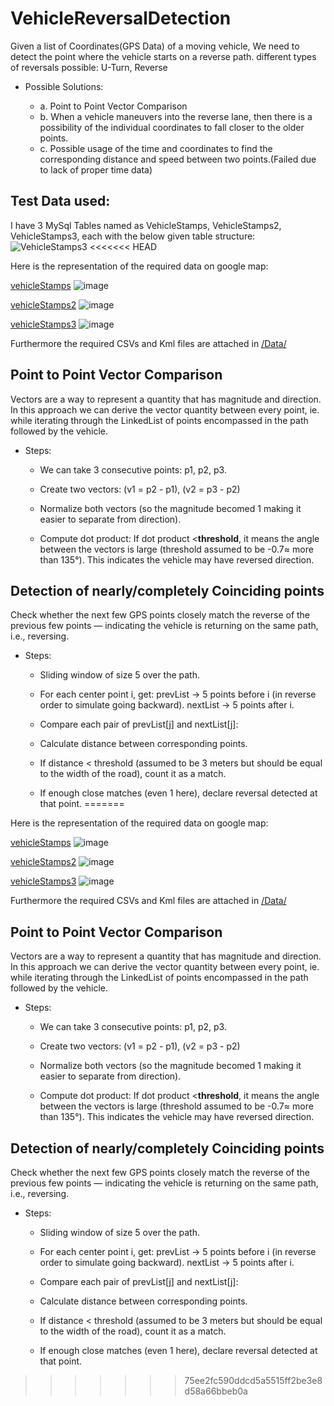 # VehicleReversalDetection
Given a list of Coordinates(GPS Data) of a moving vehicle, We need to detect  the point where the vehicle starts on a reverse path.
different types of reversals possible: U-Turn, Reverse

* Possible Solutions: 

	* a. Point to Point Vector Comparison
	* b. When a vehicle maneuvers into the reverse lane, then there is a possibility of the individual coordinates to fall closer to the older points.
	* c. Possible usage of the time and coordinates to find the corresponding distance and speed between two points.(Failed due to lack of proper time data)

## Test Data used:
I have 3 MySql Tables named as VehicleStamps, VehicleStamps2, VehicleStamps3, each with the below given table structure:
![VehicleStamps3](https://github.com/user-attachments/assets/61521489-c8ec-443f-8fea-ccdb821e2219)
<<<<<<< HEAD

Here is the representation of the required data on google map: 

[vehicleStamps](https://www.google.com/maps/d/u/0/edit?mid=12mG_vCcJK-nh3DRrg33za-EdDM07SEo&usp=sharing)
![image](https://github.com/user-attachments/assets/acc87f48-ba95-417c-965f-8332bd69ac79)

[vehicleStamps2](https://www.google.com/maps/d/u/0/edit?mid=1PUmuwE3ULFQCK-3EKHDWxPnTDPfDv6w&usp=sharing)
![image](https://github.com/user-attachments/assets/bbc1d78d-8657-4038-8a35-fd2e9842b0d7)

[vehicleStamps3](https://www.google.com/maps/d/u/0/edit?mid=17SoGYsjML2vbNBFjjcVcR9sTnDNfDq8&usp=sharing)
![image](https://github.com/user-attachments/assets/994387b1-0f7f-4e3d-828e-97a245cb229e)

Furthermore the required CSVs and Kml files are attached in [/Data/]() 

## Point to Point Vector Comparison
Vectors are a way to represent a quantity that has magnitude and direction.
In this approach we can derive the vector quantity between every point, ie. while iterating through the LinkedList of points encompassed in the path followed by the vehicle.

* Steps:

	* We can take 3 consecutive points: p1, p2, p3.

	* Create two vectors:   (v1 = p2 - p1),              (v2 = p3 - p2)

	* Normalize both vectors (so the magnitude becomed 1 making it easier to separate from direction).

	* Compute dot product: If dot product <**threshold**, it means the angle between the vectors is large (threshold assumed to be -0.7≈ more than 135°). This indicates the vehicle may have reversed direction.

 ## Detection of nearly/completely Coinciding points 
Check whether the next few GPS points closely match the reverse of the previous few points — indicating the vehicle is returning on the same path, i.e., reversing.
 * Steps:
   	* Sliding window of size 5 over the path.

	* For each center point i, get: prevList → 5 points before i (in reverse order to simulate going backward). nextList → 5 points after i.
	* Compare each pair of prevList[j] and nextList[j]:
	* Calculate distance between corresponding points.
	* If distance < threshold (assumed to be 3 meters but should be equal to the width of the road), count it as a match.
	* If enough close matches (even 1 here), declare reversal detected at that point.
=======

Here is the representation of the required data on google map: 

[vehicleStamps](https://www.google.com/maps/d/u/0/edit?mid=12mG_vCcJK-nh3DRrg33za-EdDM07SEo&usp=sharing)
![image](https://github.com/user-attachments/assets/acc87f48-ba95-417c-965f-8332bd69ac79)

[vehicleStamps2](https://www.google.com/maps/d/u/0/edit?mid=1PUmuwE3ULFQCK-3EKHDWxPnTDPfDv6w&usp=sharing)
![image](https://github.com/user-attachments/assets/bbc1d78d-8657-4038-8a35-fd2e9842b0d7)

[vehicleStamps3](https://www.google.com/maps/d/u/0/edit?mid=17SoGYsjML2vbNBFjjcVcR9sTnDNfDq8&usp=sharing)
![image](https://github.com/user-attachments/assets/994387b1-0f7f-4e3d-828e-97a245cb229e)

Furthermore the required CSVs and Kml files are attached in [/Data/]() 

## Point to Point Vector Comparison
Vectors are a way to represent a quantity that has magnitude and direction.
In this approach we can derive the vector quantity between every point, ie. while iterating through the LinkedList of points encompassed in the path followed by the vehicle.

* Steps:

	* We can take 3 consecutive points: p1, p2, p3.

	* Create two vectors:   (v1 = p2 - p1),              (v2 = p3 - p2)

	* Normalize both vectors (so the magnitude becomed 1 making it easier to separate from direction).

	* Compute dot product: If dot product <**threshold**, it means the angle between the vectors is large (threshold assumed to be -0.7≈ more than 135°). This indicates the vehicle may have reversed direction.

 ## Detection of nearly/completely Coinciding points 
Check whether the next few GPS points closely match the reverse of the previous few points — indicating the vehicle is returning on the same path, i.e., reversing.
 * Steps:
   	* Sliding window of size 5 over the path.

	* For each center point i, get: prevList → 5 points before i (in reverse order to simulate going backward). nextList → 5 points after i.
	* Compare each pair of prevList[j] and nextList[j]:
	* Calculate distance between corresponding points.
	* If distance < threshold (assumed to be 3 meters but should be equal to the width of the road), count it as a match.
	* If enough close matches (even 1 here), declare reversal detected at that point.

>>>>>>> 75ee2fc590ddcd5a5515ff2be3e8d58a66bbeb0a
